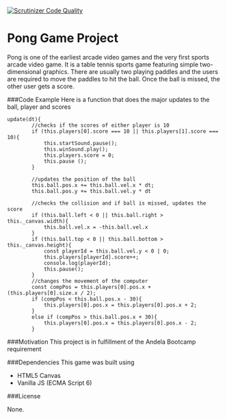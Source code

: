 [![Scrutinizer Code Quality](https://scrutinizer-ci.com/g/Tracyfoster/bc-18-pong-game/badges/quality-score.png?b=master)](https://scrutinizer-ci.com/g/Tracyfoster/bc-18-pong-game/?branch=master)

# Pong Game Project

Pong is one of the earliest arcade video games and the very first sports arcade video game. It is a table tennis sports game featuring simple two-dimensional graphics. There are usually two playing paddles and the users are required to move the paddles to hit the ball.
Once the ball is missed, the other user gets a score.

###Code Example
Here is a function that does the major updates to the ball, player and scores
```
update(dt){
        //checks if the scores of either player is 10
        if (this.players[0].score === 10 || this.players[1].score === 10){
            this.startSound.pause();
            this.winSound.play();
            this.players.score = 0;
            this.pause ();
        }

        //updates the position of the ball    
        this.ball.pos.x += this.ball.vel.x * dt;
        this.ball.pos.y += this.ball.vel.y * dt

        //checks the collision and if ball is missed, updates the score    
        if (this.ball.left < 0 || this.ball.right > this._canvas.width){
            this.ball.vel.x = -this.ball.vel.x
        }
        if (this.ball.top < 0 || this.ball.bottom > this._canvas.height){
            const playerId = this.ball.vel.y < 0 | 0;
            this.players[playerId].score++;
            console.log(playerId);
            this.pause();
        }
        //changes the movement of the computer
        const compPos = this.players[0].pos.x + (this.players[0].size.x / 2);
        if (compPos < this.ball.pos.x - 30){
            this.players[0].pos.x = this.players[0].pos.x + 2;
        } 
        else if (compPos > this.ball.pos.x + 30){
            this.players[0].pos.x = this.players[0].pos.x - 2;
        } 
```   

###Motivation
This project is in fulfillment of the Andela Bootcamp requirement

###Dependencies
This game was built using
* HTML5 Canvas
* Vanilla JS (ECMA Script 6)

###License

None.
